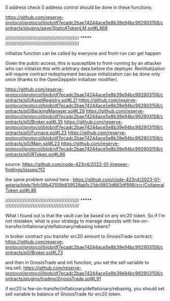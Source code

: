 0 address check
0 address control should be done in these functions;

https://github.com/reserve-protocol/protocol/blob/df7ecadc2bae74244ace5e8b39e94bc992903158/contracts/plugins/aave/StaticATokenLM.sol#L468

////////////////////////////////////////////// ***** //////////////////////////////////////////////

initialize function can be called by everyone and front-run can get happen

Given the public access, this is susceptible to front-running by an attacker who can initialize this with arbitrary data before the deployer. Reinitialization will require contract redeployment because initialization can be done only once (thanks to the OpenZeppelin initializer modifier).

https://github.com/reserve-protocol/protocol/blob/df7ecadc2bae74244ace5e8b39e94bc992903158/contracts/p0/AssetRegistry.sol#L21
https://github.com/reserve-protocol/protocol/blob/df7ecadc2bae74244ace5e8b39e94bc992903158/contracts/p0/BackingManager.sol#L29
https://github.com/reserve-protocol/protocol/blob/df7ecadc2bae74244ace5e8b39e94bc992903158/contracts/p0/Broker.sol#L35
https://github.com/reserve-protocol/protocol/blob/df7ecadc2bae74244ace5e8b39e94bc992903158/contracts/p0/Furnace.sol#L23
https://github.com/reserve-protocol/protocol/blob/df7ecadc2bae74244ace5e8b39e94bc992903158/contracts/p0/Main.sol#L23
https://github.com/reserve-protocol/protocol/blob/df7ecadc2bae74244ace5e8b39e94bc992903158/contracts/p0/RToken.sol#L86

source:
https://github.com/code-423n4/2022-01-livepeer-findings/issues/112

the same problem solved here :
https://github.com/code-423n4/2023-01-astaria/blob/1bfc58b42109b839528ab1c21dc9803d663df898/src/CollateralToken.sol#L86

////////////////////////////////////////////// ***** //////////////////////////////////////////////


What I found out is that the vault can be based on any erc20 token. So if I'm not mistaken, what is your strategy to manage deposits with fee-on-transfer/inflationary/deflationary/rebasing tokens?

in broker contract you transfer erc20 amount to GnosisTrade contract;
https://github.com/reserve-protocol/protocol/blob/df7ecadc2bae74244ace5e8b39e94bc992903158/contracts/p0/Broker.sol#L73

and then in GnosisTrade and init function, you set the sell variable to req.sell; 
https://github.com/reserve-protocol/protocol/blob/df7ecadc2bae74244ace5e8b39e94bc992903158/contracts/plugins/trading/GnosisTrade.sol#L91

if erc20 is fee-on-transfer/inflationary/deflationary/rebasing, you should set sell variable to balance of GnosisTrade for erc20 token.